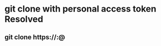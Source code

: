 # git clone with personal access token Resolved

## git clone https://<user-id>:<token>@<repository url>
